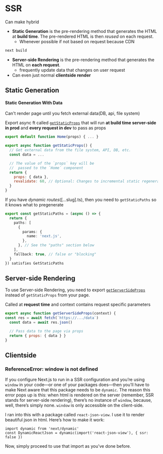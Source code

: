 # SSR

Can make hybrid

- **Static Generation** is the pre-rendering method that generates the HTML at **build time**. The pre-rendered HTML is then *reused* on each request.
  - Whenever possible if not based on request because CDN

```bash
next build
```

- **Server-side Rendering** is the pre-rendering method that generates the HTML on **each request**.
  - frequently update data that changes on user request
- Can even just normal **clientside render**

## Static Generation

#### Static Generation With Data

Can't render page until you fetch external data(DB, api, file system)

Export async ft called [`getStaticProps`](https://nextjs.org/docs/basic-features/data-fetching) that will run **at build time server-side in prod** and **every request in dev** to pass as props

```jsx
export default function Home(props) { ... }

export async function getStaticProps() {
  // Get external data from the file system, API, DB, etc.
  const data = ...

  // The value of the `props` key will be
  //  passed to the `Home` component
  return {
    props: { data },
    revalidate: 60, // Optional: Changes to incremental static regeneration(after build) where it will background(stale data will be shown) regenerate on request at most every 60 seconds
  }
}
```

If you have *dynamic routes*([...slug].ts), then you need to `getStaticPaths` so it knows what to pregenerate

```ts
export const getStaticPaths = (async () => {
  return {
    paths: [
      {
        params: {
          name: 'next.js',
        },
      }, // See the "paths" section below
    ],
    fallback: true, // false or "blocking"
  }
}) satisfies GetStaticPaths
```





## Server-side Rendering

To use Server-side Rendering, you need to export [`getServerSideProps`](https://nextjs.org/docs/basic-features/data-fetching#getserversideprops-server-side-rendering) instead of `getStaticProps` from your page.

Called at **request time** and context contains request specific parameters

```jsx
export async function getServerSideProps(context) {
const res = await fetch(`https://.../data`)
  const data = await res.json()

  // Pass data to the page via props
  return { props: { data } }
}
```

## Clientside

### ReferenceError: window is not defined

If you configure Next.js to run in a SSR configuration and you’re using `window` in your code—or one of your packages does—then you’ll have to make Next aware that this package needs to be `dynamic`. The reason this error pops up is this: when html is rendered on the server (remember, SSR stands for server-side rendering), there’s no instance of `window`, because, well, there’s simply none. `window` is only accessible on the client-side.

I ran into this with a package called `react-json-view`. I use it to render beautiful json in html. Here’s how to make it work:

```
import dynamic from 'next/dynamic'
const DynamicReactJson = dynamic(import('react-json-view'), { ssr: false })
```

Now, simply proceed to use that import as you’ve done before.